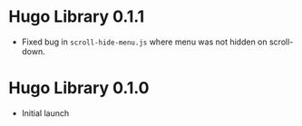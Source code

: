 # Hugo Library 0.1.1

* Fixed bug in `scroll-hide-menu.js` where menu was not hidden on scroll-down.

# Hugo Library 0.1.0

* Initial launch